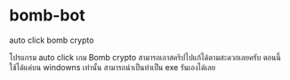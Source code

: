 # bomb-bot
auto click bomb crypto

โปรแกรม auto click เกม Bomb crypto สามารถเอาสคริปไปแก้ได้ตามสะดวกเลยครับ ตอนนี้ใช้ได้แค่บน windowns เท่านั้น สามารถนำเป็นทำเป็น exe รันเองได้เลย
